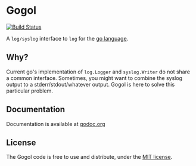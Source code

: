 # Gogol

[![Build Status](https://travis-ci.org/marcw/gogol.png?branch=master)](https://travis-ci.org/marcw/gogol)

A `log/syslog` interface to `log` for the [go language](http://golang.org).

## Why?

Current go's implementation of `log.Logger` and `syslog.Writer` do not share a
common interface. Sometimes, you might want to combine the syslog output to a
stderr/stdout/whatever output. Gogol is here to solve this particular problem.

## Documentation

Documentation is available at [godoc.org](http://godoc.org/github.com/marcw/gogol)

## License

The Gogol code is free to use and distribute, under the [MIT
license](https://github.com/marcw/gogol/blob/master/LICENSE).
